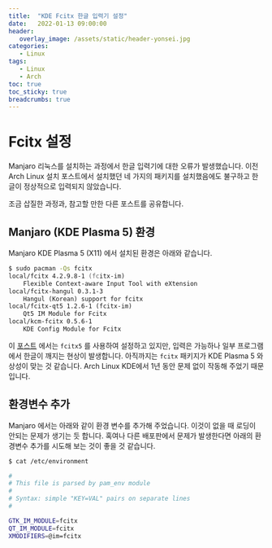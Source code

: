 ```yaml
---
title:  "KDE Fcitx 한글 입력기 설정"
date:   2022-01-13 09:00:00
header:
   overlay_image: /assets/static/header-yonsei.jpg
categories: 
   - Linux
tags:
   - Linux
   - Arch
toc: true
toc_sticky: true
breadcrumbs: true
---
```


# Fcitx 설정

Manjaro 리눅스를 설치하는 과정에서 한글 입력기에 대한 오류가 발생했습니다. 이전 Arch Linux 설치 포스트에서 설치했던 네 가지의 패키지를 설치했음에도 불구하고 한글이 정상적으로 입력되지 않았습니다.

조금 삽질한 과정과, 참고할 만한 다른 포스트를 공유합니다.

<!--more-->

## Manjaro (KDE Plasma 5) 환경

Manjaro KDE Plasma 5 (X11) 에서 설치된 환경은 아래와 같습니다.

```zsh
$ sudo pacman -Qs fcitx
local/fcitx 4.2.9.8-1 (fcitx-im)
    Flexible Context-aware Input Tool with eXtension
local/fcitx-hangul 0.3.1-3
    Hangul (Korean) support for fcitx
local/fcitx-qt5 1.2.6-1 (fcitx-im)
    Qt5 IM Module for Fcitx
local/kcm-fcitx 0.5.6-1
    KDE Config Module for Fcitx
```

이 [포스트](https://wnw1005.tistory.com/600) 에서는 `fcitx5` 를 사용하여 설정하고 있지만, 입력은 가능하나 일부 프로그램에서 한글이 깨지는 현상이 발생합니다. 아직까지는 `fcitx` 패키지가 KDE Plasma 5 와 상성이 맞는 것 같습니다. Arch Linux KDE에서 1년 동안 문제 없이 작동해 주었기 때문입니다.

## 환경변수 추가

Manjaro 에서는 아래와 같이 환경 변수를 추가해 주었습니다. 이것이 없을 때 로딩이 안되는 문제가 생기는 듯 합니다. 혹여나 다른 배포판에서 문제가 발생한다면 아래의 환경변수 추가를 시도해 보는 것이 좋을 것 같습니다.

```zsh
$ cat /etc/environment

#
# This file is parsed by pam_env module
#
# Syntax: simple "KEY=VAL" pairs on separate lines
#

GTK_IM_MODULE=fcitx
QT_IM_MODULE=fcitx
XMODIFIERS=@im=fcitx
```

